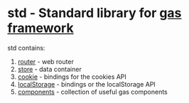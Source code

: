 # std - Standard library for [gas framework](https://github.com/gascore/gas)

std contains:

1. [router](https://github.com/gascore/std/tree/master/router) - web router
2. [store](https://github.com/gascore/std/tree/master/store) - data container
3. [cookie](https://github.com/gascore/std/tree/master/cookie) - bindings for the cookies API
4. [localStorage](https://github.com/gascore/std/tree/master/localStorage) - bindings or the localStorage API
5. [components](https://github.com/gascore/std/tree/master/components) - collection of useful gas components
